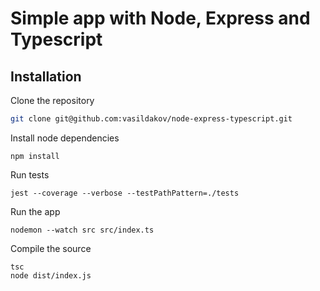 # Simple app with Node, Express and Typescript

## Installation

Clone the repository

```sh
git clone git@github.com:vasildakov/node-express-typescript.git
```

Install node dependencies

```console
npm install
```

Run tests

```console
jest --coverage --verbose --testPathPattern=./tests
```

Run the app

```console
nodemon --watch src src/index.ts
```

Compile the source

```console
tsc
node dist/index.js
```

